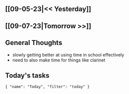 ## [[09-05-23|<< Yesterday]]
## [[09-07-23|Tomorrow >>]]
## General Thoughts
- slowly getting better at using time in school effectively
- need to also make time for things like clarinet

## Today's tasks

```todoist 
{ "name": "Today", "filter": "today" } 
```
